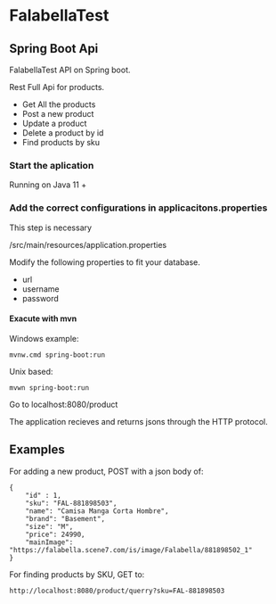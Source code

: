# FalabellaTest
## Spring Boot Api

FalabellaTest API on Spring boot.

Rest Full Api for products. 
 
* Get All the products
* Post a new product
* Update a product
* Delete a product by id 
* Find products by sku 

### Start the aplication 
Running on
Java 11 + 

### Add the correct configurations in applicacitons.properties 
This step is necessary

/src/main/resources/application.properties

Modify the following properties to fit your database. 

* url 
* username 
* password

#### Exacute with mvn

Windows example:

    mvnw.cmd spring-boot:run

Unix based:

    mvwn spring-boot:run 

Go to localhost:8080/product

The application recieves and returns jsons through the HTTP protocol.

## Examples

For adding a new product, POST with a json body of:

    {
        "id" : 1,
        "sku": "FAL-881898503",
        "name": "Camisa Manga Corta Hombre",
        "brand": "Basement",
        "size": "M",
        "price": 24990,
        "mainImage": "https://falabella.scene7.com/is/image/Falabella/881898502_1"
    }

For finding products by SKU, GET to:

    http://localhost:8080/product/querry?sku=FAL-881898503
